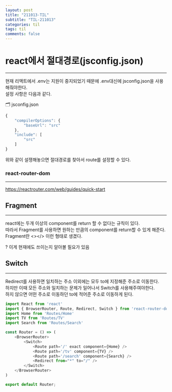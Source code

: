 ```yaml
---
layout: post
title: "211013-TIL"
subtitle: "TIL-211013"
categories: til
tags: til
comments: false
---
```


# react에서 절대경로(jsconfig.json)
---
현재 리액트에서 .env는 지원이 중지되었기 때문에 .env대신에 jsconfig.json을 사용해줘야한다.      
설정 사항은 다음과 같다.        

🗂 jsconfig.json
```js
{
    "compilerOptions": {
        "baseUrl": "src"
    },
    "include": [
        "src"
    ]
}
```
위와 같이 설쟁해놓으면 절대경로를 찾아서 route를 설정할 수 있다.        

### react-router-dom
---
<https://reactrouter.com/web/guides/quick-start>        


## Fragment
---
react에는 두개 이상의 component를 return 할 수 없다는 규칙이 있다.      
따라서 Fragment를 사용하면 원하는 만큼의 component를 return할 수 있게 해준다.       
Fragment란 <></> 이런 형태로 생겼다.

? 이게 현재에도 쓰이는지 알아볼 필요가 있음     

## Switch
---
Redirect를 사용하면 일치하는 주소 이외에는 모두 to에 지정해준 주소로 이동한다.      
하지만 이때 모든 주소와 일치하는 문제가 일어나서 Switch를 사용해주여야한다.         
하지 않으면 어떤 주소로 이동하던 to에 적어준 주소로 이동하게 된다.          
```js
import React from 'react'
import { BrowserRouter, Route, Redirect, Switch } from 'react-router-dom'
import Home from 'Routes/Home'
import TV from 'Routes/TV'
import Search from 'Routes/Search'

const Router = () => (
    <BrowserRouter>
        <Switch>
            <Route path='/' exact component={Home} />
            <Route path='/tv' component={TV} />
            <Route path='/search' component={Search} />
            <Redirect from="*" to="/" />
        </Switch>
    </BrowserRouter>
)

export default Router;
```


